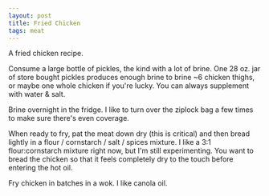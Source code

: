 ```yaml
---
layout: post
title: Fried Chicken
tags: meat
---
```


A fried chicken recipe. 

Consume a large bottle of pickles, the kind with a lot of brine. One 28 oz. jar of store bought pickles produces enough brine to brine ~6 chicken thighs, or maybe one whole chicken if you're lucky. You can always supplement with water & salt.

Brine overnight in the fridge. I like to turn over the ziplock bag a few times to make sure there's even coverage.

When ready to fry, pat the meat down dry (this is critical) and then bread lightly in a flour / cornstarch / salt / spices mixture. I like a 3:1 flour:cornstarch mixture right now, but I'm still experimenting. You want to bread the chicken so that it feels completely dry to the touch before entering the hot oil.

Fry chicken in batches in a wok. I like canola oil. 
